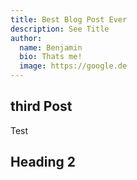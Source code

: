 ```yaml
---
title: Best Blog Post Ever
description: See Title
author:
  name: Benjamin
  bio: Thats me!
  image: https://google.de
---
```


## third Post

Test

## Heading 2

<info-box>
  <template #info-box>
    This is a vue component inside markdown using slots
  </template>
</info-box>
